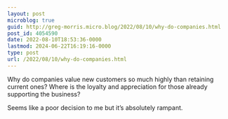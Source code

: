```yaml
---
layout: post
microblog: true
guid: http://greg-morris.micro.blog/2022/08/10/why-do-companies.html
post_id: 4054590
date: 2022-08-10T18:53:36-0000
lastmod: 2024-06-22T16:19:16-0000
type: post
url: /2022/08/10/why-do-companies.html
---
```

Why do companies value new customers so much highly than retaining current ones? Where is the loyalty and appreciation for those already supporting the business?

Seems like a poor decision to me but it’s absolutely rampant. 
